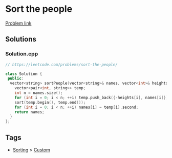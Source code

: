 # Sort the people

[Problem link](https://leetcode.com/problems/sort-the-people/)

## Solutions


### Solution.cpp
```cpp
// https://leetcode.com/problems/sort-the-people/

class Solution {
 public:
  vector<string> sortPeople(vector<string>& names, vector<int>& heights) {
    vector<pair<int, string>> temp;
    int n = names.size();
    for (int i = 0; i < n; ++i) temp.push_back({-heights[i], names[i]});
    sort(temp.begin(), temp.end());
    for (int i = 0; i < n; ++i) names[i] = temp[i].second;
    return names;
  }
};
```
## Tags

* [Sorting](/README.md#Sorting) > [Custom](/README.md#Sorting-Custom)
